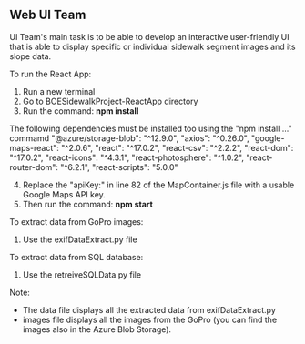 ## Web UI Team ##

UI Team's main task is to be able to develop an interactive user-friendly UI that is able to display specific or individual sidewalk segment images and its slope data. 

To run the React App:
1. Run a new terminal
2. Go to BOESidewalkProject-ReactApp directory
3. Run the command: **npm install**

The following dependencies must be installed too using the "npm install ..." commamd
"@azure/storage-blob": "^12.9.0",
"axios": "^0.26.0",
"google-maps-react": "^2.0.6",
"react": "^17.0.2",
"react-csv": "^2.2.2",
"react-dom": "^17.0.2",
"react-icons": "^4.3.1",
"react-photosphere": "^1.0.2",
"react-router-dom": "^6.2.1",
"react-scripts": "5.0.0"

4. Replace the "apiKey:" in line 82 of the MapContainer.js file with a usable Google Maps API key.
5. Then run the command: **npm start**

To extract data from GoPro images: 
1. Use the exifDataExtract.py file 
    
To extract data from SQL database:
1. Use the retreiveSQLData.py file

Note:
- The data file displays all the extracted data from exifDataExtract.py
- images file displays all the images from the GoPro (you can find the images also in the Azure Blob Storage).
